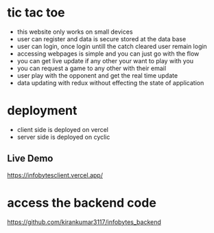 # tic tac toe

- this website only works on small devices 
- user can register and data is secure stored at the data base
- user can login, once login untill the catch cleared user remain login 
- accessing webpages is simple and you can just go with the flow
- you can get live update if any other your want to play with you
- you can request a game to any other with their email
- user play with the opponent and get the real time update
- data updating with redux without effecting the state of application

# deployment
- client side is deployed on vercel
- server side is deployed on cyclic

<h2>Live Demo</h2>

<a href="https://infobytesclient.vercel.app/">https://infobytesclient.vercel.app/</a>

# access the backend code 

<a>https://github.com/kirankumar3117/infobytes_backend</a>